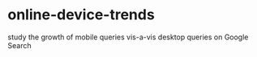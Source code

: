 online-device-trends
====================

study the growth of mobile queries vis-a-vis desktop queries on Google Search
